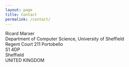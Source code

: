```yaml
---
layout: page
title: Contact
permalink: /contact/
---
```


Ricard Marxer <br/>
Department of Computer Science, University of Sheffield <br/>
Regent Court 211 Portobello <br/>
S1 4DP <br/>
Sheffield <br/>
UNITED KINGDOM <br/>



